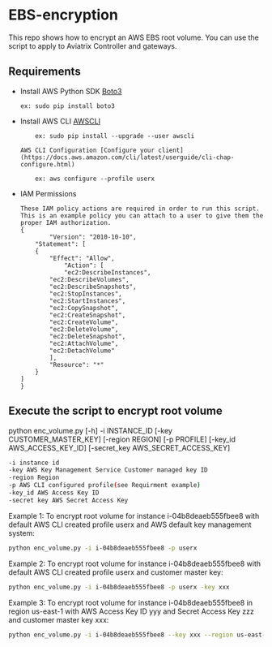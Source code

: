 EBS-encryption
==============

This repo shows how to encrypt an AWS EBS root volume. You can use the script to apply to Aviatrix Controller and gateways. 

Requirements
------------
-	Install AWS Python SDK [Boto3](https://github.com/boto/boto3#quick-start)

		ex: sudo pip install boto3
	
	
-	Install AWS CLI [AWSCLI](https://docs.aws.amazon.com/cli/latest/userguide/cli-chap-install.html)

        	ex: sudo pip install --upgrade --user awscli
	
        AWS CLI Configuration [Configure your client](https://docs.aws.amazon.com/cli/latest/userguide/cli-chap-configure.html)
	
        	ex: aws configure --profile userx

-	IAM Permissions

        These IAM policy actions are required in order to run this script. This is an example policy you can attach to a user to give them the proper IAM authorization.
	    {
                "Version": "2010-10-10",
	        "Statement": [
		    {
		        "Effect": "Allow",
	                "Action": [
		            "ec2:DescribeInstances",
			    "ec2:DescribeVolumes",
			    "ec2:DescribeSnapshots",
			    "ec2:StopInstances",
			    "ec2:StartInstances",
			    "ec2:CopySnapshot",
			    "ec2:CreateSnapshot",
			    "ec2:CreateVolume",
			    "ec2:DeleteVolume",
			    "ec2:DeleteSnapshot",
			    "ec2:AttachVolume",
			    "ec2:DetachVolume"
		        ],
		        "Resource": "*"
		    }
		]
	    } 


Execute the script to encrypt root volume
-----------------------------------------
python enc_volume.py [-h] -i INSTANCE_ID [-key CUSTOMER_MASTER_KEY]
                     [-region REGION] [-p PROFILE] [-key_id AWS_ACCESS_KEY_ID]
                     [-secret_key AWS_SECRET_ACCESS_KEY]
```sh		     
-i instance id
-key AWS Key Management Service Customer managed key ID
-region Region
-p AWS CLI configured profile(see Requirment example)
-key_id AWS Access Key ID
-secret key AWS Secret Access Key
```

Example 1:
To encrypt root volume for instance i-04b8deaeb555fbee8 with default AWS CLI created profile userx and AWS default key management system:
```sh
python enc_volume.py -i i-04b8deaeb555fbee8 -p userx
```

Example 2:
To encrypt root volume for instance i-04b8deaeb555fbee8 with default AWS CLI created profile userx and customer master key:

```sh
python enc_volume.py -i i-04b8deaeb555fbee8 -p userx -key xxx
```

Example 3:
To encrypt root volume for instance i-04b8deaeb555fbee8 in region us-east-1 with AWS Access Key ID yyy and Secret Access Key zzz and customer master key xxx:

```sh
python enc_volume.py -i i-04b8deaeb555fbee8 --key xxx --region us-east-1 --aws_access_key_id yyy --aws_secret_access_key zzz
```

